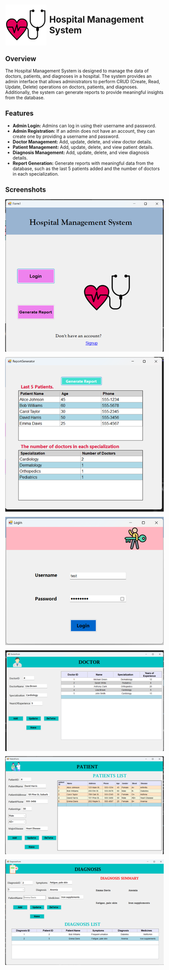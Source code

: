 <h1 style="display: flex; align-items: center;">
    <img src="Media/stethoscope.png" height="130px" style="margin-right: 10px;">Hospital Management System
</h1>

## Overview

The Hospital Management System is designed to manage the data of doctors, patients, and diagnoses in a hospital. The system provides an admin interface that allows administrators to perform CRUD (Create, Read, Update, Delete) operations on doctors, patients, and diagnoses. Additionally, the system can generate reports to provide meaningful insights from the database.

## Features

- **Admin Login:** Admins can log in using their username and password.
- **Admin Registration:** If an admin does not have an account, they can create one by providing a username and password.
- **Doctor Management:** Add, update, delete, and view doctor details.
- **Patient Management:** Add, update, delete, and view patient details.
- **Diagnosis Management:** Add, update, delete, and view diagnosis details.
- **Report Generation:** Generate reports with meaningful data from the database, such as the last 5 patients added and the number of doctors in each specialization.

 ## Screenshots

![Form 1](Media/home.png)

![Form 2](Media/report.png)

![Form 3](Media/login.png)

![Form 4](Media/Doctorr.png)

![Form 5](Media/Patientt.png)

![Form 6](Media/Diagnosiss.png)


